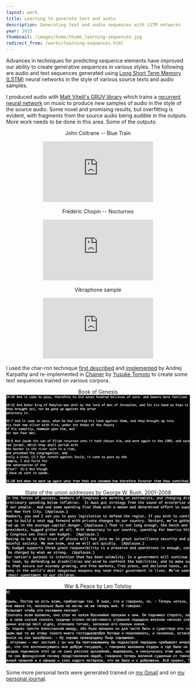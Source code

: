 ```yaml
---
layout: work
title: Learning to generate text and audio
description: Generating text and audio sequences with LSTM networks
year: 2015
thumbnail: /images/home/thumb_learning-sequences.jpg
redirect_from: /works/learning-sequences.html
---
```


Advances in techniques for predicting sequence elements have improved our ability to create generative sequences in various styles. The following are audio and text sequences generated using [Long Short Term Memory (LSTM)](https://en.wikipedia.org/wiki/Long_short-term_memory) neural networks in the style of various source texts and audio samples. 

I produced audio with [Matt Vitelli's GRUV library](https://github.com/MattVitelli/GRUV) which trains a [recurrent neural network](https://en.wikipedia.org/wiki/Recurrent_neural_network) on music to produce new samples of audio in the style of the source audio. Some novel and promising results, but overfitting is evident, with fragments from the source audio being audible in the outputs. More work needs to be done in this area. Some of the outputs:

<center>
<p>
	John Coltrane -- Blue Train
</p>
<p>
	<iframe width="60%" height="166" scrolling="no" frameborder="no" src="https://w.soundcloud.com/player/?url=https%3A//api.soundcloud.com/tracks/219255494&amp;color=ff5500&amp;auto_play=false&amp;hide_related=false&amp;show_comments=true&amp;show_user=true&amp;show_reposts=false"></iframe>
</p>

<p>
	Frédéric Chopin -- Nocturnes
</p>
<p>
	<iframe width="60%" height="166" scrolling="no" frameborder="no" src="https://w.soundcloud.com/player/?url=https%3A//api.soundcloud.com/tracks/219782465&amp;color=ff5500&amp;auto_play=false&amp;hide_related=false&amp;show_comments=true&amp;show_user=true&amp;show_reposts=false"></iframe>
</p>

<p>
	Vibraphone sample
</p>
<p>
	<iframe width="60%" height="166" scrolling="no" frameborder="no" src="https://w.soundcloud.com/player/?url=https%3A//api.soundcloud.com/tracks/219784219&amp;color=ff5500&amp;auto_play=false&amp;hide_related=false&amp;show_comments=true&amp;show_user=true&amp;show_reposts=false"></iframe>
</p>
</center>

<p>
I used the char-rnn technique <a href="https://karpathy.github.io/2015/05/21/rnn-effectiveness/">first described</a> and <a href="https://github.com/karpathy/char-rnn">implemented</a> by Andrej Karpathy</a> and re-implemented in <a href="https://github.com/pfnet/chainer">Chainer</a> by <a href="https://github.com/yusuketomoto/chainer-char-rnn">Yusuke Tomoto<a/> to create some text sequences trained on various corpora.
</p>

<center>
<p>
	Book of Genesis
	<br/>
	<img src="/images/learning-sequences/genesis.jpg" />
</p>
<p>
	State of the union addresses by George W. Bush, 2001-2008
	<br/>
	<img src="/images/learning-sequences/gwbush.jpg" />
</p>
<p>
	War & Peace by Leo Tolstoy
	<br/>
	<img src="/images/learning-sequences/warandpeace.jpg" />
</p>
</center>

<p>
Some more personal texts were generated trained on <a href="https://twitter.com/genekogan/status/631147300996444160">my Gmail</a> and on <a href="https://twitter.com/genekogan/status/630843297615978496">my personal journal</a>.
</p>
